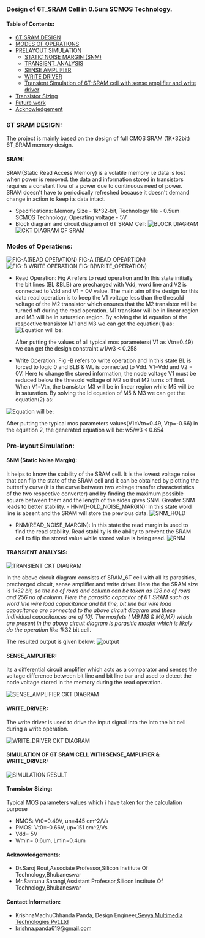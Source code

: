 

### Design of 6T_SRAM Cell in 0.5um SCMOS Technology.

#### Table of Contents:
 - [6T SRAM DESIGN](#6T_SRAM_DESIGN) 
  - [MODES OF OPERATIONS](#Modes_of_operations)
  -  [PRELAYOUT SIMULATION](#PRE_LAYOUT_SIMULATION)
     - [STATIC NOISE MARGIN (SNM)](#STATIC_NOISE_MARGIN)
     - [TRANSIENT_ANALYSIS](#TRANSIENT_ANALYSIS)
      - [SENSE AMPLIFIER](#Sense_amplifier)
      - [WRITE DRIVER](#Write_Driver)
      - [ Transient Simulation of 6T-SRAM cell with sense amplifier and write driver](#Transient_Simulation_of_6T_SRAM_cell_with_sense_amplifier_and_write_driver)
   - [Transistor Sizing](#Transistor_Sizing)
  - [Future work](#Future_work)
   - [Acknowledgement](#Acknowledgement) 
    
### 6T SRAM DESIGN:
The project is mainly based on the design of full CMOS SRAM (1K*32bit) 6T_SRAM memory design.
#### SRAM:
SRAM(Static Read Access Memory) is a volatile memory i.e data is lost when power is removed. the data and information stored in transistors requires a constant flow of a power due to continuous need of power. SRAM doesn't have to periodically refreshed because it doesn't demand change in action to keep its data intact. 
- Specifications:
   Memory Size - 1k*32-bit,  Technology file - 0.5um SCMOS Technology, Operating voltage - 5V
- Block diagram and circuit diagram of 6T SRAM Cell:
![BLOCK DIAGRAM](https://github.com/KrishnaMadhuchhanda/6T_-SRAM/blob/main/Diagrams/SRAM_BLOCKDIAGRAM.png) ![CKT DIAGRAM OF SRAM](https://github.com/KrishnaMadhuchhanda/6T_-SRAM/blob/main/Diagrams/sramnew%20%282%29.png)

### Modes of Operations:
![FIG-A(READ OPERATION)](https://github.com/KrishnaMadhuchhanda/6T_-SRAM/blob/main/Diagrams/SRAM_READ2.png) FIG-A (READ_OPEARTION) ![FIG-B WRITE OPERATION](https://github.com/KrishnaMadhuchhanda/6T_-SRAM/blob/main/Diagrams/SRAM_WRITE2.png)
FIG-B(WRITE_OPERATION)

- Read Operation:
   Fig A refers to read operation and In this state initially the bit lines (BL &BLB) are precharged with Vdd,  word line and V2 is connected to Vdd and V1 = 0V value. The main aim of the design for this data read operation is to keep the V1 voltage less than the thresold voltage of the M2 transistor which ensures that the M2 transistor will be turned off during the read operation. M1 transistor will be in linear region and M3 will be in saturation region.
  By solving the Id equation of the respective transistor M1 and M3 we can get the equation(1) as:                                                     
![Equation will be:](https://github.com/KrishnaMadhuchhanda/6T_-SRAM/blob/main/Diagrams/Eq-1.jpeg)
 
   After putting the values of all typical mos parameters( V1 as Vtn=0.49) we can get the design constraint
   w1/w3 < 0.258
   
- Write Operation:
Fig -B refers to write operation and In this state BL is forced to logic 0 and BLB & WL is connected to Vdd.  V1=Vdd and V2 = 0V.  Here to change the stored information, the node voltage V1 must be reduced below the thresold voltage of M2 so that M2 turns off first.
When V1=Vtn, the transistor M3 will be in linear region while M5 will be in saturation.
By solving the Id equation of M5 & M3 we can get the equation(2) as:

![Equation will be:](https://github.com/KrishnaMadhuchhanda/6T_-SRAM/blob/main/Diagrams/Eq-2.jpeg)

After putting the typical mos parameters values(V1=Vtn=0.49, Vtp=-0.66) in the equation 2, the generated equation will be:
w5/w3 < 0.654

### Pre-layout Simulation: 
   #### SNM (Static Noise Margin):
  It helps to know the stability of the SRAM cell. It is the lowest voltage noise that can flip the state of the SRAM cell and it can be obtained by plotting the butterfly curve(it is the curve between two voltage transfer characteristics of the two respective converter) and by finding the maximum possible square between them and the length of the sides gives SNM. Greater SNM leads to better stability.
        - HNM(HOLD_NOISE_MARGIN):
   In this state word line is absent and the SRAM will store the previous data.
   ![SNM_HOLD](https://github.com/KrishnaMadhuchhanda/6T_-SRAM/blob/main/Diagrams/holdnew.png)

   - RNM(READ_NOISE_MARGIN):
    In this state the read margin is used to find the read stability. Read stability is the ability to prevent the SRAM cell to flip the stored value while stored value is being read.
    ![RNM](https://github.com/KrishnaMadhuchhanda/6T_-SRAM/blob/main/Diagrams/readnew%20%282%29.png)

#### TRANSIENT ANALYSIS:
 ![TRANSIENT CKT DIAGRAM](https://github.com/KrishnaMadhuchhanda/6T_-SRAM/blob/main/Diagrams/tran%20ckt%20diagram%20%282%29.png)

In the above circuit diagram consists of SRAM_6T cell with all its parasitics, precharged circuit, sense amplifier and write driver. Here the the SRAM size is 1k*32 bit, so the no of rows and column can be taken as 128 no of rows and 256 no of column. Here the parasitic capacitor of 6T SRAM such as word line wire load capacitance  and bit line, bit line bar wire load capacitance are connected to the above circuit diagram and these individual capacitances are of 10f. The mosfets (	M9,M8 & M6,M7) which are present in the above circuit diagram is parasitic mosfet which is likely do the operation like 1k*32 bit cell.

The resulted output is given below:
![output](https://github.com/KrishnaMadhuchhanda/6T_-SRAM/blob/main/Diagrams/main%20trans%20%282%29.png)

#### SENSE_AMPLIFIER:
Its a differential circuit amplifier which acts as a comparator and senses the voltage difference between bit line and bit line bar and used to detect the node voltage stored in the memory during the read operation.

  ![SENSE_AMPLIFIER CKT DIAGRAM](https://github.com/KrishnaMadhuchhanda/6T_-SRAM/blob/main/Diagrams/SENSE_AMPLIFIER_SRAM.png)

#### WRITE_DRIVER:
The write driver is used to drive the input signal into the into the bit cell during a write operation.

![WRITE_DRIVER CKT DIAGRAM](https://github.com/KrishnaMadhuchhanda/6T_-SRAM/blob/main/Diagrams/SRAM_WRITEDRIVER.png)

#### SIMULATION OF 6T SRAM CELL WITH SENSE_AMPLIFIER & WRITE_DRIVER:

![SIMULATION RESULT](https://github.com/KrishnaMadhuchhanda/6T_-SRAM/blob/main/Diagrams/final%20trans%20with%20sa%20and%20wd.png)

#### Transistor Sizing:
Typical MOS parameters values which i have taken for the calculation purpose
   
 - NMOS: Vt0=0.49V, un=445 cm^2/Vs
 - PMOS: Vt0=-0.66V, up=151 cm^2/Vs
 - Vdd= 5V
 - Wmin= 0.6um, Lmin=0.4um
 
 #### Acknowledgements:
-   Dr.Saroj Rout,Associate Professor,Silicon Institute Of Technology,Bhubaneswar
-   Mr.Santunu Sarangi,Assistant Professor,Silicon Institute Of Technology,Bhubaneswar
#### Contact Information:
- KrishnaMadhuChhanda Panda, Design Engineer,[Sevya Multimedia Technologies Pvt.Ltd](http://sevyamultimedia.com)
- [krishna.panda619@gmail.com](mailto:krishna.panda619@gmail.com) 